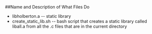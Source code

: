 ##Name and Description of What Files Do

* libholberton.a -- static library
* create_static_lib.sh -- bash script that creates a static library called liball.a from all the .c files that are in the current directory